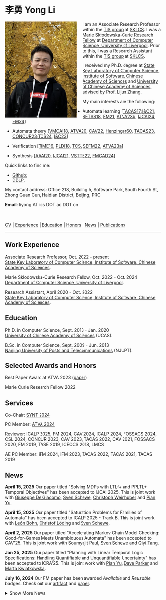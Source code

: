 # 李勇  Yong Li 

<div style="float:left; padding-right:20px;">
    <img src="./img/pic.jpg" alt="liyong" width="230.7" height="309.3">
</div>


I am an Associate Research Professor within the <a href="https://tis.ios.ac.cn/">TIS group</a> at <a href="http://lcs.ios.ac.cn/"> SKLCS</a>.
I was a <a href="https://marie-sklodowska-curie-actions.ec.europa.eu/">Marie Skłodowska-Curie Research Fellow</a> at <a href="https://www.liverpool.ac.uk/computer-science/">Department of Computer Science, University of Liverpool</a>.
Prior to this, I was a Research Assistant within the <a href="https://tis.ios.ac.cn/">TIS group</a> at <a href="http://lcs.ios.ac.cn/"> SKLCS</a>.

I received my Ph.D. degree at <a href="http://lcs.ios.ac.cn/">State Key Laboratory of Computer Science, Institute of Software, Chinese Academy of Sciences</a> and <a href="https://english.ucas.ac.cn">University of Chinese Academy of Sciences</a>, advised by <a href="https://iscasmc.ios.ac.cn/?page_id=148">Prof. Lijun Zhang</a>.

My main interests are the following:
+ Automata learning [[TACAS17;I&C21](https://tis.ios.ac.cn/roll/lib/exe/fetch.php?media=iandc.pdf), [SETSS18](https://link.springer.com/chapter/10.1007/978-3-030-17601-3_2), [FM21](./pdf/FM2021.pdf), [ATVA23b](./pdf/ATVA23b.pdf), [IJCAI24](./pdf/IJCAI24.pdf), [FM24](./pdf/FM2024.pdf)]

+ Automata theory [[VMCAI18](https://link.springer.com/chapter/10.1007/978-3-319-73721-8_15), [ATVA20](https://arxiv.org/abs/2007.02282), [CAV22](https://arxiv.org/abs/2206.13739), [Henzinger60](https://link.springer.com/chapter/10.1007/978-3-031-22337-2_9), [TACAS23](https://arxiv.org/abs/2301.01890), [CONCUR23;TCS24](https://arxiv.org/abs/2305.09966), [I&C23](https://arxiv.org/abs/2109.12828)]

+ Verification [[TIME16](https://arxiv.org/pdf/1606.08116v2), [PLDI18](https://ondrik.github.io/publications/pldi18-semidet-buchi-compl.pdf), [TCS](https://www.sciencedirect.com/science/article/pii/S030439752200425X), [SEFM22](https://link.springer.com/chapter/10.1007/978-3-031-17108-6_20), [ATVA23a](./pdf/ATVA2023a.pdf)]

+ Synthesis [[AAAI20](https://ojs.aaai.org/index.php/AAAI/article/view/6528), [IJCAI21](https://www.ijcai.org/proceedings/2021/570), [VSTTE22](https://link.springer.com/chapter/10.1007/978-3-031-25803-9_1), [FMCAD24](https://repositum.tuwien.at/handle/20.500.12708/200795)]


Quick links to find me:
+ <a href="https://github.com/liyong31">Github</a>;
+ <a href="https://dblp.org/pid/93/2334-31.html">DBLP</a>.

<p>My contact address: Office 218, Building 5, Software Park, South Fourth St, Zhong Guan Cun, Haidian District, Beijing, PRC</p>

**Email**: liyong AT ios DOT ac DOT cn

<br><br>
[CV](./pdf/cv.pdf) | [Experience](#work-experience) | [Education](#education)
| [Honors](#selected-awards-and-honors)  | [News](#news) | [Publications](./publications.md) 

---
## Work Experience

Associate Research Professor, Oct. 2022 - present <br/>
<a href="http://lcs.ios.ac.cn/">State Key Laboratory of Computer Science, Institute of Software, Chinese Academy of Sciences</a>.

Marie Skłodowska-Curie Research Fellow, Oct. 2022 - Oct. 2024 <br/>
<a href="https://www.liverpool.ac.uk/computer-science/">Department of Computer Science, University of Liverpool</a>.

Research Assistant, April 2020 - Oct. 2022 <br/>
<a href="http://lcs.ios.ac.cn/">State Key Laboratory of Computer Science, Institute of Software, Chinese Academy of Sciences</a>.


## Education

Ph.D. in Computer Science, Sept. 2013 - Jan. 2020 <br/>
<a href="https://english.ucas.ac.cn">University of Chinese Academy of Sciences</a> (UCAS).

B.Sc. in Computer Science, Sept. 2009 - Jun. 2013 <br/>
<a href="http://www.njupt.edu.cn/en/">Nanjing University of Posts and Telecommunications</a> (NJUPT).


## Selected Awards and Honors
<!-- Your honors content goes here -->
Best Paper Award at ATVA 2023 ([paper](./pdf/ATVA2023a.pdf))

Marie Curie Research Fellow 2022


## Services
Co-Chair: [SYNT 2024](https://synt2024.github.io/)

PC Member: [ATVA 2024](https://atva-conference.org/2024/)

Reviewer: ICALP 2025, FM 2024, CAV 2024, ICALP 2024, FOSSACS 2024, CSL 2024, 
CONCUR 2023, CAV 2023, TACAS 2022, CAV 2021,
FOSSACS 2020, FM 2019, TASE 2019, ICECCS 2018, LMCS

AE PC Member:  iFM 2024, iFM 2023, TACAS 2022, TACAS 2021, TACAS 2019



## News
<!-- Your news content goes here -->
<!-- First 5 news items -->
**April 15, 2025**
Our paper titled "Solving MDPs with LTLf+ and PPLTL+ Temporal Objectives" has been accepted to IJCAI 2025.
This is joint work with [Giuseppe De Giacomo](https://www.cs.ox.ac.uk/people/giuseppe.degiacomo/), [Sven Schewe](https://www.csc.liv.ac.uk/~sven/), [Christoph Weinhuber](https://weinhuber.github.io/) and [Pian Yu](https://sites.google.com/view/pian-yu/home). 

**April 15, 2025**
Our paper titled "Saturation Problems for Families of Automata" has been accepted to ICALP 2025 - Track B.
This is joint work with [León Bohn](https://leonbohn.de/me), [Christof Löding](https://www.lics.rwth-aachen.de/cms/lics/der-lehrstuhl/team/dozierende/~ocsx/christof-loeding/?allou=1&lidx=1) and [Sven Schewe](https://www.csc.liv.ac.uk/~sven/). 

**April 2, 2025**
Our paper titled "Accelerating Markov Chain Model Checking: Good-for-Games Meets Unambiguous Automata" has been accepted to CAV'25.
This is joint work with Soumyajit Paul, [Sven Schewe](https://www.csc.liv.ac.uk/~sven/) and [Qiyi Tang](https://sites.google.com/view/qiyitang/publications). 

**Jan 25, 2025**
Our paper titled "Planning with Linear Temporal Logic Specifications: Handling Quantifiable and Unquantifiable Uncertainty" has been accepted to ICRA'25.
This is joint work with [Pian Yu](https://sites.google.com/view/pian-yu/home), [Dave Parker](https://www.cs.ox.ac.uk/people/david.parker/home.html) and [Marta Kwiatkowska](https://www.cs.ox.ac.uk/people/marta.kwiatkowska/). 

**July 16, 2024**
Our FM paper has been awarded *Available* and *Reusable* badges. Check out our [artifact](https://zenodo.org/records/12528885) and [paper](pdf/FM2024.pdf).  


<details>
  <summary>Show More News</summary>
<p><strong>July 9, 2024</strong><br>
Our paper titled "DAG-Based Compositional Approaches for LTLf to DFA Conversions" has been accepted to FMCAD'24.
This is joint work with [Suguman Bansal](https://suguman.github.io/) and her undergraduate student Yash Kankariya.


  <p><strong>June 11, 2024</strong><br>
  Our paper titled "DFAMiner: Mining minimal separating DFAs from labelled samples" has been accepted to FM'24.
  This is joint work with [Daniele Dell'Erba](https://cgi.csc.liv.ac.uk/~dde/) and [Sven Schewe](https://cgi.csc.liv.ac.uk/~sven/).

  <p><strong>April 17, 2024</strong><br>
Our paper titled "Angluin-Style Learning of Deterministic Büchi and Co-Büchi Automata" has been accepted to IJCAI'24.
This is joint work with [Sven Schewe](https://cgi.csc.liv.ac.uk/~sven/) and [Qiyi Tang](https://sites.google.com/view/qiyitang/).

  <p><strong>October 30, 2023</strong><br>
Our paper titled "Model Checking Strategies from Synthesis Over Finite Traces" won the Best Paper Award at ATVA'23.

  <p><strong>July 1, 2023</strong><br>
Two papers are accepted by ATVA'23:

 "On Strategies in Synthesis Over Finite Traces" with Suguman Bansal, Lucas Martinelli Tabajara, Moshe Vardi and Andrew Wells, <br>

  "A novel family of finite automata for recognizing and learning omega-regular languages" with Sven Schewe and Qiyi Tang. </p>

  <!-- Remaining news items -->
  <p><strong>June 29, 2023</strong><br>
Our tool [lisa](https://github.com/liyong31/lisa) has won the third place in the LTLf track at [SYNTCOMP 2023](http://www.syntcomp.org/)! </p>

  <p><strong>June 28, 2023</strong><br>
Paper titled ["Singly Exponential Translation of Alternating Weak Büchi Automata to Unambiguous Büchi Automata"](https://arxiv.org/pdf/2305.09966.pdf) accepted by CONCUR'23. 
This is joint work with Sven Schewe and Moshe Vardi.</p>

  <p><strong>December 23, 2022</strong><br>
  Paper titled "Modular Mix-and-Match Complementation of Büchi automata" accepted by TACAS'23.<br>
  This is joint work with Vojtěch Havlena, Ondřej Lengál, Barbora Šmahlíková, and Andrea Turrini.</p>

  <p><strong>September 6, 2022</strong><br>
  Paper titled "Compositional Safety LTL Synthesis" accepted by VSTTE'22.<br>
  This is joint work with Suguman Bansal, Giuseppe De Giacomo, Antonio Di Stasio, Moshe Y. Vardi, and Shufang Zhu.</p>

  <p><strong>August 1, 2022</strong><br>
  Excited to present joint work with Moshe on Büchi determinization at <a href="https://vardifest.github.io/">VardiFest</a> to celebrate the pioneering role of Moshe Vardi in many fields.<br>
  My slide deck is available <a href="./pdf/VardiFest-talk.pdf">here</a>.</p>

  <p><strong>July 8, 2022</strong><br>
  Paper titled "Synthesizing Ranking Functions for Loop Programs via SVM" accepted by Theoretical Computer Science Journal.<br>
  <a href="./pdf/Henzinger-60.pdf">This work</a> extends our ICFEM'19 paper by utilizing SVM to learn multiphase ranking functions.</p>

  <p><strong>June 6, 2022</strong><br>
  Check out our invited <a href="./pdf/Henzinger-60.pdf">paper</a> on Büchi complementation to Thomas Henzinger Festschrift - Conference celebrating his 60th birthday.</p>

  <p><strong>June 4, 2022</strong><br>
  Submission to CAV-AE 2022 awarded <a href="https://doi.org/10.5281/zenodo.6558928">Available</a> and Reusable badges.</p>

  <p><strong>May 1, 2022</strong><br>
  Paper titled "Divide-and-Conquer Determinization of Büchi Automata based on SCC Decomposition" accepted to CAV 2022. This is joint work with Andrea Turrini, Weizhi Feng, Moshe Vardi, and Lijun Zhang.</p>

  <!-- Add more news items as needed -->
</details>


<!-- ## [CV](./pdf/cv.pdf) -->
<!-- ## [Publications](./publications.md) -->
<!-- Your publications content goes here -->




